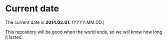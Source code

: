 # Current date

The current date is **2014.02.01.** (YYYY.MM.DD.)

This repository will be good when the world ends, so we will know how long it lasted.